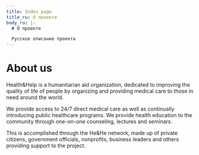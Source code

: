 ```yaml
---
title: Index page
title_ru: О проекте
body_ru: |-
  # О проекте

  Русское описание проекта
---
```

# About us

Health&Help is a humanitarian aid organization, dedicated to improving the quality of life of people by organizing and providing medical care to those in need around the world.

We provide access to 24/7 direct medical care as well as continually introducing public healthcare programs. We provide health education to the community through one-on-one counseling, lectures and seminars.

This is accomplished through the He&He network, made up of private citizens, government officials, nonprofits, business leaders and others providing support to the project.
